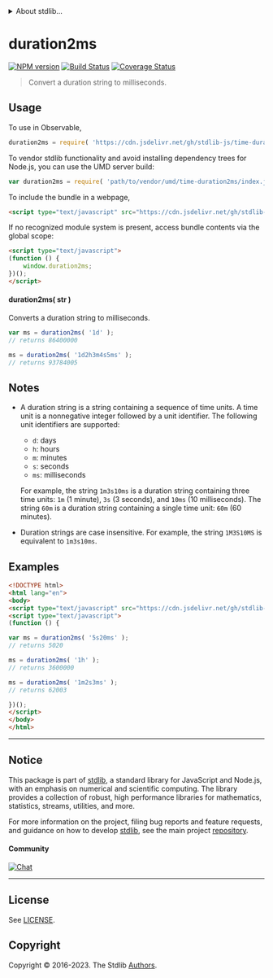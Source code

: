 <!--

@license Apache-2.0

Copyright (c) 2022 The Stdlib Authors.

Licensed under the Apache License, Version 2.0 (the "License");
you may not use this file except in compliance with the License.
You may obtain a copy of the License at

   http://www.apache.org/licenses/LICENSE-2.0

Unless required by applicable law or agreed to in writing, software
distributed under the License is distributed on an "AS IS" BASIS,
WITHOUT WARRANTIES OR CONDITIONS OF ANY KIND, either express or implied.
See the License for the specific language governing permissions and
limitations under the License.

-->


<details>
  <summary>
    About stdlib...
  </summary>
  <p>We believe in a future in which the web is a preferred environment for numerical computation. To help realize this future, we've built stdlib. stdlib is a standard library, with an emphasis on numerical and scientific computation, written in JavaScript (and C) for execution in browsers and in Node.js.</p>
  <p>The library is fully decomposable, being architected in such a way that you can swap out and mix and match APIs and functionality to cater to your exact preferences and use cases.</p>
  <p>When you use stdlib, you can be absolutely certain that you are using the most thorough, rigorous, well-written, studied, documented, tested, measured, and high-quality code out there.</p>
  <p>To join us in bringing numerical computing to the web, get started by checking us out on <a href="https://github.com/stdlib-js/stdlib">GitHub</a>, and please consider <a href="https://opencollective.com/stdlib">financially supporting stdlib</a>. We greatly appreciate your continued support!</p>
</details>

# duration2ms

[![NPM version][npm-image]][npm-url] [![Build Status][test-image]][test-url] [![Coverage Status][coverage-image]][coverage-url] <!-- [![dependencies][dependencies-image]][dependencies-url] -->

> Convert a duration string to milliseconds.



<section class="usage">

## Usage

To use in Observable,

```javascript
duration2ms = require( 'https://cdn.jsdelivr.net/gh/stdlib-js/time-duration2ms@umd/browser.js' )
```

To vendor stdlib functionality and avoid installing dependency trees for Node.js, you can use the UMD server build:

```javascript
var duration2ms = require( 'path/to/vendor/umd/time-duration2ms/index.js' )
```

To include the bundle in a webpage,

```html
<script type="text/javascript" src="https://cdn.jsdelivr.net/gh/stdlib-js/time-duration2ms@umd/browser.js"></script>
```

If no recognized module system is present, access bundle contents via the global scope:

```html
<script type="text/javascript">
(function () {
    window.duration2ms;
})();
</script>
```

#### duration2ms( str )

Converts a duration string to milliseconds.

```javascript
var ms = duration2ms( '1d' );
// returns 86400000

ms = duration2ms( '1d2h3m4s5ms' );
// returns 93784005
```

</section>

<!-- /.usage -->

<section class="notes">

## Notes

-   A duration string is a string containing a sequence of time units. A time unit is a nonnegative integer followed by a unit identifier. The following unit identifiers are supported:

    -   `d`: days
    -   `h`: hours
    -   `m`: minutes
    -   `s`: seconds
    -   `ms`: milliseconds

    For example, the string `1m3s10ms` is a duration string containing three time units: `1m` (1 minute), `3s` (3 seconds), and `10ms` (10 milliseconds). The string `60m` is a duration string containing a single time unit: `60m` (60 minutes).

-   Duration strings are case insensitive. For example, the string `1M3S10MS` is equivalent to `1m3s10ms`.

</section>

<!-- /.notes -->

<section class="examples">

## Examples

<!-- eslint no-undef: "error" -->

```html
<!DOCTYPE html>
<html lang="en">
<body>
<script type="text/javascript" src="https://cdn.jsdelivr.net/gh/stdlib-js/time-duration2ms@umd/browser.js"></script>
<script type="text/javascript">
(function () {

var ms = duration2ms( '5s20ms' );
// returns 5020

ms = duration2ms( '1h' );
// returns 3600000

ms = duration2ms( '1m2s3ms' );
// returns 62003

})();
</script>
</body>
</html>
```

</section>

<!-- /.examples -->



<!-- Section for related `stdlib` packages. Do not manually edit this section, as it is automatically populated. -->

<section class="related">

<!-- /.related -->

<!-- Section for all links. Make sure to keep an empty line after the `section` element and another before the `/section` close. -->


<section class="main-repo" >

* * *

## Notice

This package is part of [stdlib][stdlib], a standard library for JavaScript and Node.js, with an emphasis on numerical and scientific computing. The library provides a collection of robust, high performance libraries for mathematics, statistics, streams, utilities, and more.

For more information on the project, filing bug reports and feature requests, and guidance on how to develop [stdlib][stdlib], see the main project [repository][stdlib].

#### Community

[![Chat][chat-image]][chat-url]

---

## License

See [LICENSE][stdlib-license].


## Copyright

Copyright &copy; 2016-2023. The Stdlib [Authors][stdlib-authors].

</section>

<!-- /.stdlib -->

<!-- Section for all links. Make sure to keep an empty line after the `section` element and another before the `/section` close. -->

<section class="links">

[npm-image]: http://img.shields.io/npm/v/@stdlib/time-duration2ms.svg
[npm-url]: https://npmjs.org/package/@stdlib/time-duration2ms

[test-image]: https://github.com/stdlib-js/time-duration2ms/actions/workflows/test.yml/badge.svg?branch=v0.1.0
[test-url]: https://github.com/stdlib-js/time-duration2ms/actions/workflows/test.yml?query=branch:v0.1.0

[coverage-image]: https://img.shields.io/codecov/c/github/stdlib-js/time-duration2ms/main.svg
[coverage-url]: https://codecov.io/github/stdlib-js/time-duration2ms?branch=main

<!--

[dependencies-image]: https://img.shields.io/david/stdlib-js/time-duration2ms.svg
[dependencies-url]: https://david-dm.org/stdlib-js/time-duration2ms/main

-->

[chat-image]: https://img.shields.io/gitter/room/stdlib-js/stdlib.svg
[chat-url]: https://app.gitter.im/#/room/#stdlib-js_stdlib:gitter.im

[stdlib]: https://github.com/stdlib-js/stdlib

[stdlib-authors]: https://github.com/stdlib-js/stdlib/graphs/contributors

[cli-section]: https://github.com/stdlib-js/time-duration2ms#cli
[cli-url]: https://github.com/stdlib-js/time-duration2ms/tree/cli
[@stdlib/time-duration2ms]: https://github.com/stdlib-js/time-duration2ms/tree/main

[umd]: https://github.com/umdjs/umd
[es-module]: https://developer.mozilla.org/en-US/docs/Web/JavaScript/Guide/Modules

[deno-url]: https://github.com/stdlib-js/time-duration2ms/tree/deno
[umd-url]: https://github.com/stdlib-js/time-duration2ms/tree/umd
[esm-url]: https://github.com/stdlib-js/time-duration2ms/tree/esm
[branches-url]: https://github.com/stdlib-js/time-duration2ms/blob/main/branches.md

[stdlib-license]: https://raw.githubusercontent.com/stdlib-js/time-duration2ms/main/LICENSE

[standard-streams]: https://en.wikipedia.org/wiki/Standard_streams

[mdn-regexp]: https://developer.mozilla.org/en-US/docs/Web/JavaScript/Guide/Regular_Expressions

<!-- <related-links> -->

<!-- </related-links> -->

</section>

<!-- /.links -->
